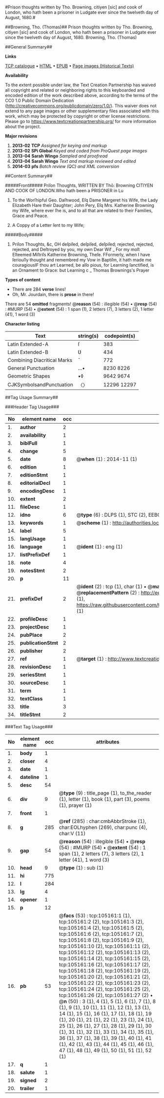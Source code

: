 #Prison thoughts written by Tho. Browning, citiyen [sic] and cook of London, who hath been a prisoner in Ludgate ever since the twelveth day of August, 1680.#

##Browning, Tho. (Thomas)##
Prison thoughts written by Tho. Browning, citiyen [sic] and cook of London, who hath been a prisoner in Ludgate ever since the twelveth day of August, 1680.
Browning, Tho. (Thomas)

##General Summary##

**Links**

[TCP catalogue](http://www.ota.ox.ac.uk/tcp/)  • 
[HTML](http://tei.it.ox.ac.uk/tcp/Texts-HTML/free/A29/A29888.html)  • 
[EPUB](http://tei.it.ox.ac.uk/tcp/Texts-EPUB/free/A29/A29888.epub) • 
[Page images (Historical Texts)](https://historicaltexts.jisc.ac.uk/eebo-16263627e)

**Availability**

To the extent possible under law, the Text Creation Partnership has waived all copyright and related or neighboring rights to this keyboarded and encoded edition of the work described above, according to the terms of the CC0 1.0 Public Domain Dedication (http://creativecommons.org/publicdomain/zero/1.0/). This waiver does not extend to any page images or other supplementary files associated with this work, which may be protected by copyright or other license restrictions. Please go to https://www.textcreationpartnership.org/ for more information about the project.

**Major revisions**

1. __2013-02__ __TCP__ *Assigned for keying and markup*
1. __2013-02__ __SPi Global__ *Keyed and coded from ProQuest page images*
1. __2013-04__ __Sarah Wingo__ *Sampled and proofread*
1. __2013-04__ __Sarah Wingo__ *Text and markup reviewed and edited*
1. __2014-03__ __pfs__ *Batch review (QC) and XML conversion*

##Content Summary##

#####Front#####
Priſon Thoughts, WRITTEN BY Thō: Browning CITIYEN AND COOK OF LONDON.Who hath been a PRISONER in Lu
1. To the Worſhipful Geo. Daſhwood, Eſq Dame Margeret his Wife, the Lady Elizabeth Hare their Daughter; John Pery, Eſq Mrs. Katherine Browning my Wife, where ever ſhe is, and to all that are related to their Families, Grace and Peace.

1. A Coppy of a Letter ſent to my Wife;

#####Body#####

1. Priſon Thoughts, &c,
OH deſpiſed, deſpiſed, deſpiſed; rejected, rejected, rejected, and Deſtroyed by you, my own Dear Wif
    _ For my moſt Eſteemed Miſtriſs Katherine Browning, Theſe.
FFormerly, when I have ſeriouſly thought and remembred my Vow in Baptiſm, it hath made me couragiousIF thou art Learned, be alſo pious, for Learning ſanctified, is an Ornament to Grace: but Learning c
    _ Thomas Brownings's Prayer

**Types of content**

  * There are 284 **verse** lines!
  * Oh, Mr. Jourdain, there is **prose** in there!

There are 54 **omitted** fragments! 
 @__reason__ (54) : illegible (54)  •  @__resp__ (54) : #MURP (54)  •  @__extent__ (54) : 1 span (1), 2 letters (7), 3 letters (2), 1 letter (41), 1 word (3)

**Character listing**


|Text|string(s)|codepoint(s)|
|---|---|---|
|Latin Extended-A|ſ|383|
|Latin Extended-B|Ʋ|434|
|Combining             Diacritical Marks|̄|772|
|General Punctuation|…•|8230 8226|
|Geometric Shapes|▪◊|9642 9674|
|CJKSymbolsandPunctuation|〈〉|12296 12297|

##Tag Usage Summary##

###Header Tag Usage###

|No|element name|occ|attributes|
|---|---|---|---|
|1.|__author__|2||
|2.|__availability__|1||
|3.|__biblFull__|1||
|4.|__change__|5||
|5.|__date__|8| @__when__ (1) : 2014-11 (1)|
|6.|__edition__|1||
|7.|__editionStmt__|1||
|8.|__editorialDecl__|1||
|9.|__encodingDesc__|1||
|10.|__extent__|2||
|11.|__fileDesc__|1||
|12.|__idno__|6| @__type__ (6) : DLPS (1), STC (2), EEBO-CITATION (1), OCLC (1), VID (1)|
|13.|__keywords__|1| @__scheme__ (1) : http://authorities.loc.gov/ (1)|
|14.|__label__|5||
|15.|__langUsage__|1||
|16.|__language__|1| @__ident__ (1) : eng (1)|
|17.|__listPrefixDef__|1||
|18.|__note__|4||
|19.|__notesStmt__|2||
|20.|__p__|11||
|21.|__prefixDef__|2| @__ident__ (2) : tcp (1), char (1)  •  @__matchPattern__ (2) : ([0-9\-]+):([0-9IVX]+) (1), (.+) (1)  •  @__replacementPattern__ (2) : http://eebo.chadwyck.com/downloadtiff?vid=$1&page=$2 (1), https://raw.githubusercontent.com/textcreationpartnership/Texts/master/tcpchars.xml#$1 (1)|
|22.|__profileDesc__|1||
|23.|__projectDesc__|1||
|24.|__pubPlace__|2||
|25.|__publicationStmt__|2||
|26.|__publisher__|2||
|27.|__ref__|1| @__target__ (1) : http://www.textcreationpartnership.org/docs/. (1)|
|28.|__revisionDesc__|1||
|29.|__seriesStmt__|1||
|30.|__sourceDesc__|1||
|31.|__term__|1||
|32.|__textClass__|1||
|33.|__title__|3||
|34.|__titleStmt__|2||


###Text Tag Usage###

|No|element name|occ|attributes|
|---|---|---|---|
|1.|__body__|1||
|2.|__closer__|4||
|3.|__date__|1||
|4.|__dateline__|1||
|5.|__desc__|54||
|6.|__div__|9| @__type__ (9) : title_page (1), to_the_reader (1), letter (1), book (1), part (3), poems (1), prayer (1)|
|7.|__front__|1||
|8.|__g__|285| @__ref__ (285) : char:cmbAbbrStroke (1), char:EOLhyphen (269), char:punc (4), char:V (11)|
|9.|__gap__|54| @__reason__ (54) : illegible (54)  •  @__resp__ (54) : #MURP (54)  •  @__extent__ (54) : 1 span (1), 2 letters (7), 3 letters (2), 1 letter (41), 1 word (3)|
|10.|__head__|9| @__type__ (1) : sub (1)|
|11.|__hi__|775||
|12.|__l__|284||
|13.|__lg__|4||
|14.|__opener__|1||
|15.|__p__|12||
|16.|__pb__|53| @__facs__ (53) : tcp:105161:1 (1), tcp:105161:2 (2), tcp:105161:3 (2), tcp:105161:4 (2), tcp:105161:5 (2), tcp:105161:6 (2), tcp:105161:7 (2), tcp:105161:8 (2), tcp:105161:9 (2), tcp:105161:10 (2), tcp:105161:11 (2), tcp:105161:12 (2), tcp:105161:13 (2), tcp:105161:14 (2), tcp:105161:15 (2), tcp:105161:16 (2), tcp:105161:17 (2), tcp:105161:18 (2), tcp:105161:19 (2), tcp:105161:20 (2), tcp:105161:21 (2), tcp:105161:22 (2), tcp:105161:23 (2), tcp:105161:24 (2), tcp:105161:25 (2), tcp:105161:26 (2), tcp:105161:27 (2)  •  @__n__ (50) : 3 (1), 4 (1), 5 (1), 6 (1), 7 (1), 8 (1), 9 (1), 10 (1), 11 (1), 12 (1), 13 (1), 14 (1), 15 (1), 16 (1), 17 (1), 18 (1), 19 (1), 20 (1), 21 (1), 22 (1), 23 (1), 24 (1), 25 (1), 26 (1), 27 (1), 28 (1), 29 (1), 30 (1), 31 (1), 32 (1), 33 (1), 34 (1), 35 (1), 36 (1), 37 (1), 38 (1), 39 (1), 40 (1), 41 (1), 42 (1), 43 (1), 44 (1), 45 (1), 46 (1), 47 (1), 48 (1), 49 (1), 50 (1), 51 (1), 52 (1)|
|17.|__q__|1||
|18.|__salute__|1||
|19.|__signed__|2||
|20.|__trailer__|1||
